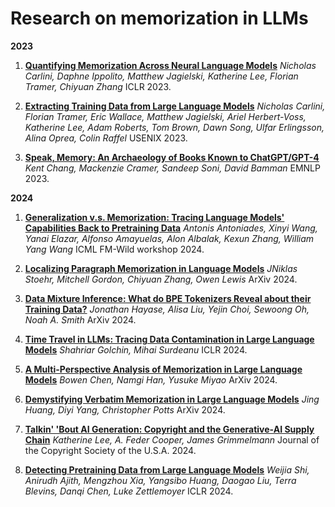 # Research on memorization in LLMs

**2023**

1. [**Quantifying Memorization Across Neural Language Models**](https://arxiv.org/abs/2202.07646) *Nicholas Carlini, Daphne Ippolito, Matthew Jagielski, Katherine Lee, Florian Tramer, Chiyuan Zhang* ICLR 2023.

2. [**Extracting Training Data from Large Language Models**](https://arxiv.org/abs/2012.07805) *Nicholas Carlini, Florian Tramer, Eric Wallace, Matthew Jagielski, Ariel Herbert-Voss, Katherine Lee, Adam Roberts, Tom Brown, Dawn Song, Ulfar Erlingsson, Alina Oprea, Colin Raffel* USENIX 2023. 

3. [**Speak, Memory: An Archaeology of Books Known to ChatGPT/GPT-4**](https://aclanthology.org/2023.emnlp-main.453/) *Kent Chang, Mackenzie Cramer, Sandeep Soni, David Bamman* EMNLP 2023.

**2024**

1. [**Generalization v.s. Memorization: Tracing Language Models' Capabilities Back to Pretraining Data**](https://www.arxiv.org/abs/2407.14985) *Antonis Antoniades, Xinyi Wang, Yanai Elazar, Alfonso Amayuelas, Alon Albalak, Kexun Zhang, William Yang Wang* ICML FM-Wild workshop 2024.

2. [**Localizing Paragraph Memorization in Language Models**](https://arxiv.org/abs/2403.19851) *JNiklas Stoehr, Mitchell Gordon, Chiyuan Zhang, Owen Lewis* ArXiv 2024.

3. [**Data Mixture Inference: What do BPE Tokenizers Reveal about their Training Data?**](https://arxiv.org/abs/2407.16607) *Jonathan Hayase, Alisa Liu, Yejin Choi, Sewoong Oh, Noah A. Smith* ArXiv 2024.

4. [**Time Travel in LLMs: Tracing Data Contamination in Large Language Models**](https://arxiv.org/abs/2308.08493) *Shahriar Golchin, Mihai Surdeanu* ICLR 2024.

5. [**A Multi-Perspective Analysis of Memorization in Large Language Models**](https://arxiv.org/abs/2405.11577) *Bowen Chen, Namgi Han, Yusuke Miyao* ArXiv 2024.

6. [**Demystifying Verbatim Memorization in Large Language Models**](https://arxiv.org/abs/2407.17817) *Jing Huang, Diyi Yang, Christopher Potts* ArXiv 2024.
   
8. [**Talkin' 'Bout AI Generation: Copyright and the Generative-AI Supply Chain**](https://arxiv.org/abs/2309.08133) *Katherine Lee, A. Feder Cooper, James Grimmelmann* Journal of the Copyright Society of the U.S.A. 2024.
   
9. [**Detecting Pretraining Data from Large Language Models**](https://arxiv.org/abs/2310.16789) *Weijia Shi, Anirudh Ajith, Mengzhou Xia, Yangsibo Huang, Daogao Liu, Terra Blevins, Danqi Chen, Luke Zettlemoyer* ICLR 2024.
